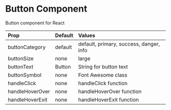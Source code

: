 
# Button Component

Button component for React

| Prop            | Default | Values                                  |
| :-------------- |:------- | :-------------------------------------- |
| buttonCategory  | default | default, primary, success, danger, info |
| buttonSize      | none    | large                                   |
| buttonText      | Button  | String for button text                  |
| buttonSymbol    | none    | Font Awesome class                      |
| handleClick     | none    | handleClick function                    |
| handleHoverOver | none    | handleHoverOver function                |
| handleHoverExit | none    | handleHoverExit function                |
